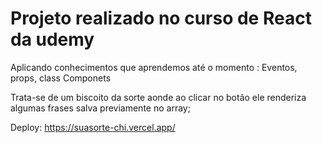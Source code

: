 # Projeto realizado no curso de React da udemy 

Aplicando conhecimentos que aprendemos até o momento : Eventos, props, class Componets 

Trata-se de um biscoito da sorte aonde ao clicar no botão ele renderiza algumas frases salva previamente no array;

Deploy: https://suasorte-chi.vercel.app/


